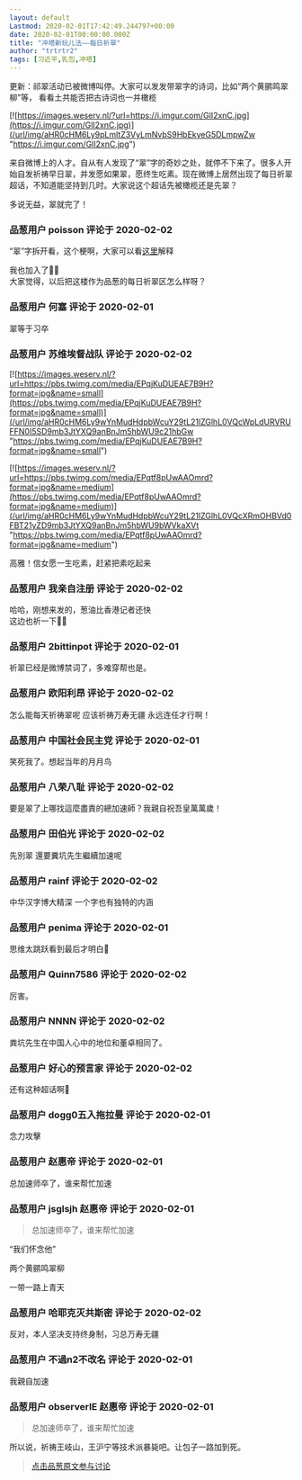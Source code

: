 ```yaml
---
layout: default
Lastmod: 2020-02-01T17:42:49.244797+00:00
date: 2020-02-01T00:00:00.000Z
title: "冲塔新玩儿法——每日祈翠"
author: "trtrtr2"
tags: [习近平,乳包,冲塔]
---
```


更新：祁翠活动已被微博叫停。大家可以发发带翠字的诗词，比如“两个黄鹂鸣翠柳”等， 看看土共能否把古诗词也一并橄榄  
  
  
[![https://images.weserv.nl/?url=https://i.imgur.com/GlI2xnC.jpg](https://i.imgur.com/GlI2xnC.jpg)](/url/img/aHR0cHM6Ly9pLmltZ3VyLmNvbS9HbEkyeG5DLmpwZw "https://i.imgur.com/GlI2xnC.jpg")  
  
  
来自微博上的人才。自从有人发现了“翠”字的奇妙之处，就停不下来了。很多人开始自发祈祷早日翠，并发愿如果翠，愿终生吃素。现在微博上居然出现了每日祈翠超话，不知道能坚持到几时。大家说这个超话先被橄榄还是先翠？  
  
多说无益，翠就完了！

            
### 品葱用户 **poisson** 评论于 2020-02-02
        
“翠”字拆开看，这个梗啊，大家可以看[这里](https://mohu.pincong.rocks/question/7121 "https://mohu.pincong.rocks/question/7121")解释  
  
我也加入了🙏🙏  
大家觉得，以后把这楼作为品葱的每日祈翠区怎么样呀？
        


            
### 品葱用户 **何塞** 评论于 2020-02-01
        
翠等于习卒
        


            
### 品葱用户 **苏维埃督战队** 评论于 2020-02-02
        
[![https://images.weserv.nl/?url=https://pbs.twimg.com/media/EPqjKuDUEAE7B9H?format=jpg&name=small](https://pbs.twimg.com/media/EPqjKuDUEAE7B9H?format=jpg&name=small)](/url/img/aHR0cHM6Ly9wYnMudHdpbWcuY29tL21lZGlhL0VQcWpLdURVRUFFN0I5SD9mb3JtYXQ9anBnJm5hbWU9c21hbGw "https://pbs.twimg.com/media/EPqjKuDUEAE7B9H?format=jpg&name=small")  
  
[![https://images.weserv.nl/?url=https://pbs.twimg.com/media/EPqtf8pUwAAOmrd?format=jpg&name=medium](https://pbs.twimg.com/media/EPqtf8pUwAAOmrd?format=jpg&name=medium)](/url/img/aHR0cHM6Ly9wYnMudHdpbWcuY29tL21lZGlhL0VQcXRmOHBVd0FBT21yZD9mb3JtYXQ9anBnJm5hbWU9bWVkaXVt "https://pbs.twimg.com/media/EPqtf8pUwAAOmrd?format=jpg&name=medium")  
  
高雅！信女愿一生吃素，赶紧把素吃起来
        


            
### 品葱用户 **我亲自注册** 评论于 2020-02-02
        
哈哈，刚想来发的，葱油比香港记者还快  
这边也祈一下🙏🙏
        


            
### 品葱用户 **2bittinpot** 评论于 2020-02-01
        
祈翠已经是微博禁词了，多难穿帮也是。
        


            
### 品葱用户 **欧阳利昂** 评论于 2020-02-02
        
怎么能每天祈祷翠呢 应该祈祷万寿无疆 永远连任才行啊！
        


            
### 品葱用户 **中国社会民主党** 评论于 2020-02-01
        
笑死我了。想起当年的月月鸟
        


            
### 品葱用户 **八荣八耻** 评论于 2020-02-02
        
要是翠了上哪找這麼盡責的總加速師？我親自祝吾皇萬萬歲！
        


            
### 品葱用户 **田伯光** 评论于 2020-02-02
        
先別翠 還要糞坑先生繼續加速呢
        


            
### 品葱用户 **rainf** 评论于 2020-02-02
        
中华汉字博大精深 一个字也有独特的内涵
        


            
### 品葱用户 **penima** 评论于 2020-02-01
        
思维太跳跃看到最后才明白🐶
        


            
### 品葱用户 **Quinn7586** 评论于 2020-02-02
        
厉害。
        


            
### 品葱用户 **NNNN** 评论于 2020-02-02
        
粪坑先生在中国人心中的地位和董卓相同了。
        


            
### 品葱用户 **好心的预言家** 评论于 2020-02-02
        
还有这种超话啊🐶
        


            
### 品葱用户 **dogg0五入拖拉曼** 评论于 2020-02-01
        
念力攻擊
        


            
### 品葱用户 **赵惠帝** 评论于 2020-02-01
        
总加速师卒了，谁来帮忙加速
        


            
### 品葱用户 **jsglsjh 赵惠帝** 评论于 2020-02-01
        
> 总加速师卒了，谁来帮忙加速

  
“我们怀念他”  
  
两个黄鹂鸣翠柳  
  
一带一路上青天
        


            
### 品葱用户 **哈耶克灭共斯密** 评论于 2020-02-02
        
反对，本人坚决支持终身制，习总万寿无疆
        


            
### 品葱用户 **不過n2不改名** 评论于 2020-02-01
        
我親自加速
        


            
### 品葱用户 **observerIE 赵惠帝** 评论于 2020-02-01
        
> 总加速师卒了，谁来帮忙加速

  
所以说，祈祷王岐山，王沪宁等技术派暴毙吧。让包子一路加到死。
        



> [点击品葱原文参与讨论](https://pincong.rocks/article/13469)

